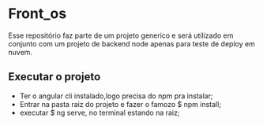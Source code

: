 # Front_os
Esse repositório faz parte de um projeto generico e será utilizado em conjunto com um projeto de backend node apenas para teste de deploy em nuvem.
## Executar o projeto
- Ter o angular cli instalado,logo precisa do npm pra instalar;
- Entrar na pasta raiz do projeto e fazer o famozo $ npm install;
- executar $ ng serve, no terminal estando na raiz;
